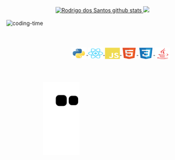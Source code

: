 

<div align="center">
  <a href="https://github.com/RodrigodSantos">
  <img height="180em" src="https://github-readme-stats.vercel.app/api?username=RodrigodSantos&show_icons=true&count_private=true&hide_border=true&theme=highcontrast" alt="Rodrigo dos Santos github stats" /> 
  <img height="180em" src="https://github-readme-stats.vercel.app/api/top-langs/?username=RodrigodSantos&layout=compact&hide_border=true&theme=highcontrast" />
</div>
<div  align="center">
  <div style="display: inline_block"><br>
    <img align="left" height="250" alt="coding-time" src="https://cdn.discordapp.com/attachments/576084553148530689/1040598768887795732/Wtpp.gif">
    <br><br>
    <h1 align="center"></h1>
    <img align="center" alt="Rodrigo-Python" height="30" width="40" src="https://raw.githubusercontent.com/devicons/devicon/master/icons/python/python-original.svg">
    <img align="center" alt="Rodrigo-React" height="30" width="40" src="https://raw.githubusercontent.com/devicons/devicon/master/icons/react/react-original.svg">
    <img align="center" alt="Rodrigo-Js" height="30" width="40" src="https://raw.githubusercontent.com/devicons/devicon/master/icons/javascript/javascript-plain.svg">
    <img align="center" alt="Rodrigo-HTML" height="30" width="40" src="https://raw.githubusercontent.com/devicons/devicon/master/icons/html5/html5-original.svg">
    <img align="center" alt="Rodrigo-CSS" height="30" width="40" src="https://raw.githubusercontent.com/devicons/devicon/master/icons/css3/css3-original.svg">
    <img align="center" alt="Rodrigo-Java" height="30" width="40" src="https://raw.githubusercontent.com/devicons/devicon/master/icons/java/java-plain.svg">
    
  </div>
</div>
  
  ##
<br>
<div> 

 ![snake gif](https://github.com/RodrigodSantos/RodrigodSantos/blob/output/github-contribution-grid-snake.svg)

</div>
